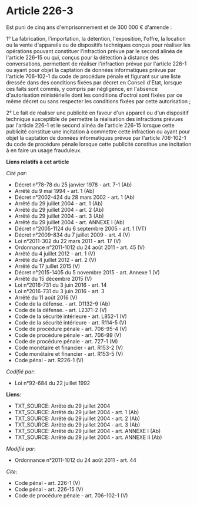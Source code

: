 # Article 226-3

Est puni de cinq ans d'emprisonnement et de 300 000 € d'amende : 

1° La fabrication, l'importation, la détention, l'exposition, l'offre, la location ou la vente d'appareils ou de dispositifs
techniques conçus pour réaliser les opérations pouvant constituer l'infraction prévue par le second alinéa de l'article
226-15 ou qui, conçus pour la détection à distance des conversations, permettent de réaliser l'infraction prévue par
l'article 226-1 ou ayant pour objet la captation de données informatiques prévue par l'article 706-102-1 du code de procédure
pénale et figurant sur une liste dressée dans des conditions fixées par décret en Conseil d'Etat, lorsque ces faits sont
commis, y compris par négligence, en l'absence d'autorisation ministérielle dont les conditions d'octroi sont fixées par ce
même décret ou sans respecter les conditions fixées par cette autorisation ; 

2° Le fait de réaliser une publicité en faveur d'un appareil ou d'un dispositif technique susceptible de permettre la
réalisation des infractions prévues par l'article 226-1 et le second alinéa de l'article 226-15 lorsque cette publicité
constitue une incitation à commettre cette infraction ou ayant pour objet la captation de données informatiques prévue par
l'article 706-102-1 du code de procédure pénale lorsque cette publicité constitue une incitation à en faire un usage
frauduleux.

**Liens relatifs à cet article**

_Cité par_:

  - Décret n°78-78 du 25 janvier 1978 - art. 7-1 (Ab)
  - Arrêté du 9 mai 1994 - art. 1 (Ab)
  - Décret n°2002-424 du 28 mars 2002 - art. 1 (Ab)
  - Arrêté du 29 juillet 2004 - art. 1 (Ab)
  - Arrêté du 29 juillet 2004 - art. 2 (Ab)
  - Arrêté du 29 juillet 2004 - art. 3 (Ab)
  - Arrêté du 29 juillet 2004 - art. ANNEXE I (Ab)
  - Décret n°2005-1124 du 6 septembre 2005 - art. 1 (VT)
  - Décret n°2009-834 du 7 juillet 2009 - art. 4 (V)
  - Loi n°2011-302 du 22 mars 2011 - art. 17 (V)
  - Ordonnance n°2011-1012 du 24 août 2011 - art. 45 (V)
  - Arrêté du 4 juillet 2012 - art. 1 (V)
  - Arrêté du 4 juillet 2012 - art. 2 (V)
  - Arrêté du 17 juillet 2015 (V)
  - Décret n°2015-1405 du 5 novembre 2015 - art. Annexe 1 (V)
  - Arrêté du 15 décembre 2015 (V)
  - Loi n°2016-731 du 3 juin 2016 - art. 14
  - Loi n°2016-731 du 3 juin 2016 - art. 3
  - Arrêté du 11 août 2016 (V)
  - Code de la défense. - art. D1132-9 (Ab)
  - Code de la défense. - art. L2371-2 (V)
  - Code de la sécurité intérieure - art. L852-1 (V)
  - Code de la sécurité intérieure - art. R114-5 (V)
  - Code de procédure pénale - art. 706-95-4 (V)
  - Code de procédure pénale - art. 706-99 (V)
  - Code de procédure pénale - art. 727-1 (M)
  - Code monétaire et financier - art. R153-2 (V)
  - Code monétaire et financier - art. R153-5 (V)
  - Code pénal - art. R226-1 (V)

_Codifié par_:

  - Loi n°92-684 du 22 juillet 1992

**Liens**:

  - TXT_SOURCE: Arrêté du 29 juillet 2004
  - TXT_SOURCE: Arrêté du 29 juillet 2004 - art. 1 (Ab)
  - TXT_SOURCE: Arrêté du 29 juillet 2004 - art. 2 (Ab)
  - TXT_SOURCE: Arrêté du 29 juillet 2004 - art. 3 (Ab)
  - TXT_SOURCE: Arrêté du 29 juillet 2004 - art. ANNEXE I (Ab)
  - TXT_SOURCE: Arrêté du 29 juillet 2004 - art. ANNEXE II (Ab)

_Modifié par_:

  - Ordonnance n°2011-1012 du 24 août 2011 - art. 44

_Cite_:

  - Code pénal - art. 226-1 (V)
  - Code pénal - art. 226-15 (V)
  - Code de procédure pénale - art. 706-102-1 (V)
